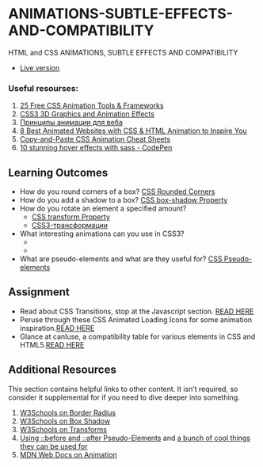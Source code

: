 # ANIMATIONS-SUBTLE-EFFECTS-AND-COMPATIBILITY
HTML and CSS ANIMATIONS, SUBTLE EFFECTS AND COMPATIBILITY
  * [Live version](https://anna-myzukina.github.io/ANIMATIONS-SUBTLE-EFFECTS-AND-COMPATIBILITY/)

### Useful resourses: 
1. [25 Free CSS Animation Tools & Frameworks](https://speckyboy.com/css-animation/)
2. [CSS3 3D Graphics and Animation Effects](https://www.youtube.com/watch?v=sI92lKPJr-E)
3. [Принципы анимации для веба](https://habr.com/ru/company/htmlacademy/blog/255583/)
4. [8 Best Animated Websites with CSS & HTML Animation to Inspire You](https://www.mockplus.com/blog/post/best-animated-websites)
5. [Copy-and-Paste CSS Animation Cheat Sheets](https://1stwebdesigner.com/copy-and-paste-css-animation-cheat-sheets/)
6. [10 stunning hover effects with sass - CodePen
](https://codepen.io/caraujo/pen/LVPzxO)
## Learning Outcomes
- How do you round corners of a box? [CSS Rounded Corners](https://www.w3schools.com/css/css3_borders.asp)
- How do you add a shadow to a box? [CSS box-shadow Property](https://www.w3schools.com/cssref/css3_pr_box-shadow.asp)
- How do you rotate an element a specified amount?
  * [CSS transform Property](https://www.w3schools.com/cssref/css3_pr_transform.asp)
  * [CSS3-трансформации](https://html5book.ru/css3-transform/)
- What interesting animations can you use in CSS3?
  * []()
  * []()
- What are pseudo-elements and what are they useful for? [CSS Pseudo-elements](https://www.w3schools.com/css/css_pseudo_elements.asp)
## Assignment
- Read about CSS Transitions, stop at the Javascript section. [READ HERE](https://developer.mozilla.org/en-US/docs/Web/CSS/CSS_Transitions/Using_CSS_transitions)
- Peruse through these CSS Animated Loading Icons for some animation inspiration.[READ HERE](https://tobiasahlin.com/spinkit/)
- Glance at canIuse, a compatibility table for various elements in CSS and HTML5.[READ HERE](https://caniuse.com/)
## Additional Resources
This section contains helpful links to other content. 
It isn’t required, so consider it supplemental for if you need to dive deeper into something.

1. [W3Schools on Border Radius](https://www.w3schools.com/css/css3_borders.asp)
2. [W3Schools on Box Shadow](https://www.w3schools.com/css/css3_shadows.asp)
3. [W3Schools on Transforms](https://www.w3schools.com/css/css3_2dtransforms.asp)
4. [Using ::before and ::after Pseudo-Elements](https://css-tricks.com/almanac/selectors/a/after-and-before/) and [a bunch of cool things they can be used for](https://css-tricks.com/pseudo-element-roundup/)
5. [MDN Web Docs on Animation](https://developer.mozilla.org/en-US/docs/Web/CSS/animation)
